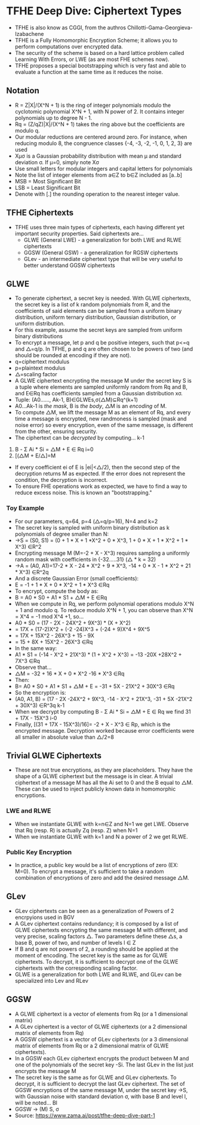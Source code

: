 # TFHE Deep Dive: Ciphertext Types
* TFHE is also know as CGGI, from the authros Chillotti-Gama-Georgieva-Izabachene
* TFHE is a Fully Homomorphic Encryption Scheme; it allows you to perform computations over encrypted data.
* The security of the scheme is based on a hard lattice problem called Learning With Errors, or LWE (as are most FHE schemes now).
* TFHE proposes a special bootstrapping which is very fast and able to evaluate a function at the same time as it reduces the noise.
## Notation
* R = Z|X|/(X^N + 1) is the ring of integer polynomials modulo the cyclotomic polynomial X^N + 1, with N power of 2. It contains integer polynomials up to degree N - 1.
* Rq = (Z/qZ)|X|/(X^N + 1) takes the ring above but the coefficients are modulo q.
* Our modular reductions are centered around zero. For instance, when reducing modulo 8, the congruence classes {-4, -3, -2, -1, 0, 1, 2, 3} are used
* Xμσ is a Gaussian probability distribution with mean μ and standard deviation σ. If μ=0, simply note Xσ
* Use small letters for modular integers and capital letters for polynomials
* Note the list of integer elements from a∈Z to b∈Z included as [a..b]
* MSB = Most Significant Bit
* LSB = Least Significant Bit
* Denote with [.] the rounding operation to the nearest integer value.

## TFHE Ciphertexts
* TFHE uses three main types of ciphertexts, each having different yet important security properties. Said ciphertexts are...
  * GLWE (General LWE) - a generalization for both LWE and RLWE ciphertexts
  * GGSW (General GSW) - a generalization for RGSW ciphertexts
  * GLev - an intermediate ciphertext type that will be very useful to better understand GGSW ciphertexts
 
## GLWE
* To generate ciphertext, a secret key is needed. With GLWE ciphertexts, the secret key is a list of k random polynomials from R, and the coefficients of said elements can be sampled from a uniform binary distribution, uniform ternary distribution, Gaussian distribution, or uniform distribution.
* For this example, assume the secret keys are sampled from uniform binary distributions
* To encrypt a message, let p and q be positive integers, such that p<=q and △=q/p. In TFHE, p and q are often chosen to be powers of two (and should be rounded at encoding if they are not).
* q=ciphertext modulus
* p=plaintext modulus
* △=scaling factor
* A GLWE ciphertext encrypting the message M under the secret key S is a tuple where elements are sampled uniformly random from Rq and B, and E∈Rq has coefficients sampled from a Gaussian distribution xσ.
* Tuple: (A0......, Ak-1, B)∈GLWEs,σ(△M)⊆Rq^(k+1)
* A0...Ak-1 is _the mask_, B is _the body_,  △M is an _encoding_ of M.
* To compute △M, we lift the message M as an element of Rq, and every time a message is encrypted, new randmoness is sampled (mask and noise error) so every encryption, even of the same message, is different from the other, ensuring security.
* The ciphertext can be _decrypted_ by computing...
         k-1
 1. B -  Σ Ai * Si = △M + E ∈ Rq
         i=0
 2.  [(△M + E/△]=M
* If every coefficient ei of E is |ei|<△/2), then the second step of the decryption returns M as expected. If the error does not represent the condition, the decryption is incorrect.
* To ensure FHE operations work as expected, we have to find a way to reduce excess noise. This is known an "bootstrapping."
### Toy Example
* For our parameters, q=64, p=4 (△=q/p=16), N=4 and k=2
* The secret key is sampled with uniform binary distribution as k polynomials of degree smaller than N:
 * ->S = (S0, S1) = (0 + 1 * X + 1 *X^2 + 0 * X^3, 1 + 0 * X + 1 * X^2 + 1 * X^3) ∈R^2
* Encrypting message M (M=-2 + X - X^3) requires sampling a uniformly random mask with coefficients in {-32.....31} (△ * k = 32)
 * ->A = (A0, A1)=17-2 * X - 24 * X^2 + 9 * X^3, -14 + 0 * X - 1 * X^2 + 21 * X^3) ∈R^2q
*  And a discrete Gaussian Error (small coefficients):
 * E = -1 + 1 * X + 0 * X^2 + 1 * X^3 ∈Rq
* To encrypt, compute the body as:
 * B = A0 * S0 + A1 * S1 +  △M + E ∈Rq
* When we compute in Rq, we perform polynomial operations modulo X^N + 1 and modulo q. To reduce modulo X^N + 1, you can observe than X^N = X^4 = -1 mod X^4 +1, so...
 * A0 * S0 = (17 - 2X - 24X^2 + 9X^3) * (X + X^2)
 * = 17X + (17-2)X^2 + (-2 -24)X^3 + (-24 + 9)X^4 + 9X^5
 * = 17X + 15X^2 - 26X^3 + 15 - 9X
 * = 15 + 8X + 15X^2 - 26X^3 ∈Rq
* In the same way:
 * A1 * S1 = (-14 - X^2 + 21X^3) * (1 + X^2 + X^3) = -13 -20X +28X^2 + 7X^3 ∈Rq
* Observe that...
 * △M = -32 + 16 * X + 0 * X^2 -16 * X^3 ∈Rq
* Then:
 * B= A0 * S0 + A1 * S1 + △M + E = -31 + 5X - 21X^2 + 30X^3 ∈Rq
* So the encryption is:
 * (A0, A1, B) = (17 - 2X -24X^2 + 9X^3, -14 - X^2 + 21X^3, -31 + 5X -21X^2 + 30X^3) ∈R^3q                                k-1
* When we decrypt by computing  B -  Σ Ai * Si = △M + E ∈ Rq we find 31 + 17X - 15X^3
                                     i-0
* Finally, [(31 + 17X - 15X^3)/16]= -2 + X - X^3 ∈ Rp, which is the encrypted message. Decryption worked because error coefficients were all smaller in absolute value than △/2=8

## Trivial GLWE Ciphertexts
* These are not true encryptions, as they are placeholders. They have the shape of a GLWE ciphertext but the message is in clear. A trivial ciphertext of a message M has all the Ai set to 0 and the B equal to △M. These can be used to inject publicly known data in homomorphic encryptions.
### LWE and RLWE
* When we instantiate GLWE with k=n∈Z and N=1 we get LWE. Observe that Rq (resp. R) is actually Zq (resp. Z) when N=1
* When we instantiate GLWE with k=1 and N a power of 2 we get RLWE.
### Public Key Encryption
* In practice, a public key would be a list of encryptions of zero (EX: M=0). To encrypt a message, it's sufficient to take a random combination of encryptions of zero and add the desired message △M.

## GLev
* GLev ciphertexts can be seen as a generalization of Powers of 2 encrpyions used in BGV
* A GLev ciphertext contains redundancy; it is composed by a list of GLWE ciphertexts encrypting the same message M with different, and very precise, scaling factors △. Two parameters define these △s, a base B, power of two, and number of levels l ∈ Z
* If B and q are not powers of 2, a rounding should be applied at the moment of encoding. The secret key is the same as for GLWE ciphertexts. To decrypt, it is sufficient to decrypt one of the GLWE ciphertexts with the corresponding scaling factor.
* GLWE is a generalization for both LWE and RLWE, and GLev can be specialized into Lev and RLev

## GGSW
* A GLWE ciphertext is a vector of elements from Rq (or a 1 dimensional matrix)
* A GLev ciphertext is a vector of GLWE ciphertexts (or a 2 dimensional matrix of elements from Rq)
* A GGSW ciphertext is a vector of GLev ciphertexts (or a 3 dimensional matrix of elements from Rq or a 2 dimensional matrix of GLWE ciphertexts).
* In a GGSW each GLev ciphertext encrypts the product between M and one of the polynomials of the secret key -Si. The last GLev in the list just encrypts the message M
* The secret key is the same as for GLWE and GLev ciphertexts. To decrypt, it is sufficient to decrypt the last GLev ciphertext. The set of GGSW encryptions of the same message M, under the secret key ->S, with Gaussian noise with standard deviation σ, with base B and level l, will be noted...
        Bl
 * GGSW -> (M)
        S, σ
* Source: https://www.zama.ai/post/tfhe-deep-dive-part-1
